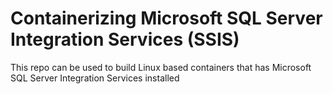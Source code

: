 # Containerizing Microsoft SQL Server Integration Services (SSIS)
This repo can be used to build Linux based containers that has Microsoft SQL Server Integration Services installed
